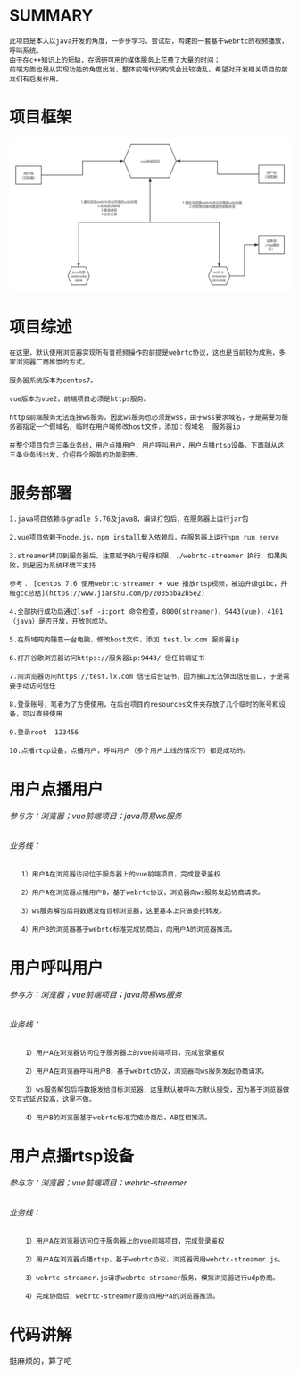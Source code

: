 # SUMMARY
    此项目是本人以java开发的角度，一步步学习，尝试后，构建的一套基于webrtc的视频播放，呼叫系统。
    由于在c++知识上的短缺，在调研可用的媒体服务上花费了大量的时间；
    前端方面也是从实现功能的角度出发，整体前端代码构筑会比较凌乱。希望对开发相关项目的朋友们有启发作用。
# 项目框架
![图片名称](https://github.com/beyoundme/webrtc-chatting-demo/blob/master/window.png) 
# 项目综述
    在这里，默认使用浏览器实现所有音视频操作的前提是webrtc协议，这也是当前较为成熟，多家浏览器厂商推崇的方式。

    服务器系统版本为centos7。

    vue版本为vue2，前端项目必须是https服务。

    https前端服务无法连接ws服务，因此ws服务也必须是wss，由于wss要求域名，于是需要为服务器指定一个假域名，临时在用户端修改host文件，添加：假域名  服务器ip

    在整个项目包含三条业务线，用户点播用户，用户呼叫用户，用户点播rtsp设备。下面就从这三条业务线出发，介绍每个服务的功能职责。
# 服务部署
    1.java项目依赖与gradle 5.76及java8，编译打包后，在服务器上运行jar包
    
    2.vue项目依赖于node.js，npm install载入依赖后，在服务器上运行npm run serve
    
    3.streamer拷贝到服务器后，注意赋予执行程序权限，./webrtc-streamer 执行，如果失败，则是因为系统环境不支持
    
    参考： [centos 7.6 使用webrtc-streamer + vue 播放rtsp视频，被迫升级gibc，升级gcc总结](https://www.jianshu.com/p/2035bba2b5e2)
    
    4.全部执行成功后通过lsof -i:port 命令检查，8000(streamer)，9443(vue)，4101（java）是否开放，开放则成功。
    
    5.在局域网内随意一台电脑，修改host文件，添加 test.lx.com 服务器ip
    
    6.打开谷歌浏览器访问https://服务器ip:9443/ 信任前端证书
    
    7.同浏览器访问https://test.lx.com 信任后台证书，因为接口无法弹出信任窗口，于是需要手动访问信任
    
    8.登录账号，笔者为了方便使用，在后台项目的resources文件夹存放了几个临时的账号和设备，可以直接使用
    
    9.登录root  123456
    
    10.点播rtcp设备，点播用户，呼叫用户（多个用户上线的情况下）都是成功的。
# 用户点播用户
   ###### 参与方：浏览器；vue前端项目；java简易ws服务
   ###### 业务线：
       1）用户A在浏览器访问位于服务器上的vue前端项目，完成登录鉴权

       2）用户A在浏览器点播用户B，基于webrtc协议，浏览器向ws服务发起协商请求。

       3）ws服务解包后将数据发给目标浏览器，这里基本上只做委托转发。

       4）用户B的浏览器基于webrtc标准完成协商后，向用户A的浏览器推流。

# 用户呼叫用户
   ###### 参与方：浏览器；vue前端项目；java简易ws服务
   ###### 业务线：
        1）用户A在浏览器访问位于服务器上的vue前端项目，完成登录鉴权

        2）用户A在浏览器呼叫用户B，基于webrtc协议，浏览器向ws服务发起协商请求。

        3）ws服务解包后将数据发给目标浏览器，这里默认被呼叫方默认接受，因为基于浏览器做交互式延迟较高，这里不做。

        4）用户B的浏览器基于webrtc标准完成协商后，AB互相推流。

# 用户点播rtsp设备
   ###### 参与方：浏览器；vue前端项目；webrtc-streamer
   ###### 业务线：
        1）用户A在浏览器访问位于服务器上的vue前端项目，完成登录鉴权

        2）用户A在浏览器点播rtsp，基于webrtc协议，浏览器调用webrtc-streamer.js。

        3）webrtc-streamer.js请求webrtc-streamer服务，模拟浏览器进行udp协商。

        4）完成协商后，webrtc-streamer服务向用户A的浏览器推流。

# 代码讲解
挺麻烦的，算了吧

